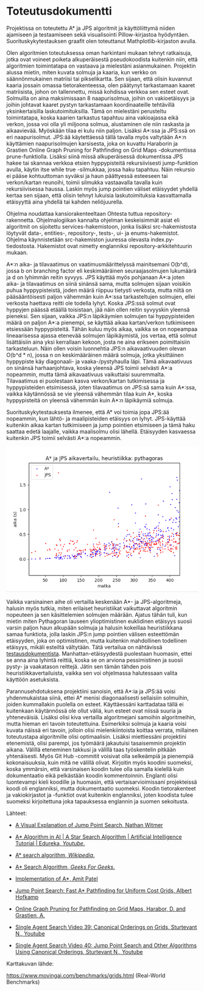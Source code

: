 # Toteutusdokumentti

Projektissa on toteutettu A* ja JPS algoritmit ja käyttöliittymä niiden ajamiseen ja testaamiseen sekä visualisointi Pillow-kirjastoa hyödyntäen. Suorituskykytestauksen graafit olen toteuttanut Mathplotlib-kirjaston avulla.

Olen algoritmien toteutuksessa oman harkintani mukaan tehnyt ratkaisuja, jotka ovat voineet poiketa alkuperäisestä pseudokoodista kuitenkin niin, että algoritmien toimintatapa on vastaava ja mielestäni asianmukainen. Projektin alussa mietin, miten kuvata solmuja ja kaaria, kun verkko on säännönmukainen matriisi tai pikselikartta. Sen sijaan, että olisin kuvannut kaaria jossain omassa tietorakenteessa, olen päätynyt tarkastamaan kaaret matriisista, johon on tallennettu, missä kohdissa verkkoa sen esteet ovat. Solmuilla on aina maksimissaan 8 naapurisolmua, joihin on vakioetäisyys ja joihin johtavat kaaret pystyn tarkastamaan koordinaateille tehtävillä yksinkertaisilla laskutoimituksilla. Tämä on mielestäni perusteltu toimintatapa, koska kaarien tarkastus tapahtuu aina vakioajassa eikä verkon, jossa voi olla yli miljoona solmua, alustaminen ole niin raskasta ja aikaavievää. Myöskään tilaa ei kulu niin paljon. Lisäksi A*:ssa ja JPS:ssä on eri naapurisolmut. JPS:ää käytettäessä tällä tavalla myös valtytään A*:n käyttämien naapurisolmujen karsisesta, joka on kuvattu Haraborin ja Grastien Online Graph Pruning for Pathfinding on Grid Maps -dokumentissa prune-funktiolla. Lisäksi siinä missä alkuperäisessä dokumentissa JPS hakee tai skannaa verkkoa etsien hyppypisteitä rekursiivisesti jump-funktion avulla, käytin itse while true -silmukkaa, jossa haku tapahtuu. Näin rekursio ei pääse kohtuuttoman syväksi ja haun päättyessä esteeseen tai verkon/kartan reunoihi, toimii silmukka vastaavalla tavalla kuin rekursiivisessa haussa. Laskin myös jump pointien väliset etäisyydet yhdellä kertaa sen sijaan, että olisin tehnyt lukuisia laskutoimituksia kasvattamalla etäisyyttä aina yhdellä tai kahden neliöjuurella.

Ohjelma noudattaa kansiorakenteeltaan Ohtesta tuttua repository-rakennetta. Ohjelmalogiikan kannalta ohjelman keskeisimmät asiat eli algoritmit on sijoitettu services-hakemistoon, jonka lisäksi src-hakemistosta löytyvät data-, entities-, repository-, tests-, ui- ja enums-hakemistot. Ohjelma käynnistetään src-hakemiston juuressa olevasta index.py-tiedostosta. Hakemistot ovat nimetty englanniksi repository-arkkitehtuurin mukaan.

A*:n aika- ja tilavaatimus on vaatimusmäärittelyssä mainitsemani O(b^d), jossa b on branching factor eli keskimääräinen seuraajasolmujen lukumäärä ja d on lyhimmän reitin syvyys. JPS käyttää myös pohjanaan A*:a joten aika- ja tilavaatimus on siinä sinänsä sama, mutta solmujen sijaan voisikin puhua hyppypisteistä, joden määrä riippuu tietysti verkosta, mutta niitä on pääsääntöisesti paljon vähemmän kuin A*:ssa tarkasteltujen solmujen, ellei verkosta haettava reitti ole todella lyhyt. Koska JPS:ssä solmut ovat hyppyjen päässä etäällä toisistaan, jää näin ollen reitin syvyyskin yleensä pieneksi. Sen sijaan, vaikka JPS:n läpikäymien solmujen tai hyppypisteiden määrä on paljon A*:a pienempi, se käyttää aikaa kartan/verkon tutkimiseen etsiessään hyppypisteitä. Tähän kuluu myös aikaa, vaikka se on nopeampaa lineaarisessa ajassa etenevää solmujen läpikäymistä, jos vertaa, että solmut lisättäisiin aina yksi kerrallaan kekoon, josta ne aina erikseen poimittaisiin tarkasteluun. Näin ollen voisin luonnehtia JPS:n aikavaativuuden olevan O(b^d * n), jossa n on keskimääräinen määrä solmuja, jotka yksittäinen hyppypiste käy diagonaali- ja vaaka-/pystyhaulla läpi. Tämä aikavaativuus on sinänsä harhaanjohtava, koska yleensä JPS toimii selvästi A*:a nopeammin, mutta tämä aikavaativuus vaikuttaisi suuremmalta. Tilavaatimus ei puolestaan kasva verkon/kartan tutkimisessa ja hyppypisteiden etsimisessä, joten tilavaatimus on JPS:sä sama kuin A*:ssa, vaikka käytännössä se vie yleensä vähemmän tilaa kuin A*, koska hyppypisteitä on yleensä vähemmän kuin A*:n läpikäymiä solmuja.

Suorituskykytestauksesta ilmenee, että A* voi toimia jopa JPS:ää nopeammin, kun lähtö- ja maalipisteiden etäisyys on lyhyt. JPS-käyttää kuitenkin aikaa kartan tutkimiseen ja jump pointien etsimiseen ja tämä haku saattaa edetä laajalle, vaikka maalisolmu olisi lähellä. Etäisyyden kasvaessa kuitenkin JPS toimii selvästi A*:a nopeammin.

![suorituskykytestaus4](https://github.com/J-Uhero/tiralabra/blob/main/dokumentaatio/kuvat/suorituskykytestaus-kaappaus4.png)


Vaikka varsinainen aihe oli vertailla keskenään A*- ja JPS-algoritmeja, halusin myös tutkia, miten erilaiset heuristiikat vaikuttavat algoritmin nopeuteen ja sen käsittelemien solmujen määrään. Ajatus tähän tuli, kun mietin miten Pythagoran lauseen ylioptimistinen euklidinen etäisyys suosii varsin paljon haun alkupään solmuja ja halusin kokeillaa heuristiikkana samaa funktiota, jolla laskin JPS:n jump pointien välisen esteettömän etäisyyden, joka on optimistinen, mutta kuitenkin mahdollinen todellinen etäisyys, mikäli esteiltä vältytään. Tätä vertailua on nähtävissä [testausdokumentista](https://github.com/J-Uhero/tiralabra/blob/main/dokumentaatio/testausdokumentti.md). Manhattan-etäisyydestä puolestaan huomasin, ettei se anna aina lyhintä reittiä, koska se on arviona pessimistinen ja suosii pysty- ja vaakatason reittejä. Jätin sen tämän tähden pois heuristiikkavertailuista, vaikka sen voi ohjelmassa halutessaan valita käyttöön asetuksista.

Parannusehdotuksena projektiini sanoisin, että A*:ia ja JPS:ää voisi yhdenmukaistaa siinä, ettei A* menisi diagonaalisesti sellaisiin solmuihin, joiden kummallakin puolella on esteet. Käyttäessäni karttadataa tällä ei kuitenkaan käytännössä ole ollut väliä, kun esteet ovat niissä suuria ja yhteneväisiä. Lisäksi olisi kiva vertailla algoritmejani samoihin algoritmeihin, mutta hieman eri tavoin toteutettuina. Esimerkiksi solmuja ja kaaria voisi kuvata näissä eri tavoin, jolloin olisi mielenkiintoista koittaa verrata, millainen toteutustapa algoritmille olisi optimaalisin. Lisäksi miettiessäni projektini etenemistä, olisi parempi, jos työmäärä jakautuisi tasaisemmin projektin aikana. Välillä eteneminen takkusi ja välillä taas työskentelin pitkään yhtenäisesti. Myös Git Hub -commitit voisivat olla selkeämpiä ja pienempiä kokonaisuuksia, kuin mitä ne välillä olivat. Kirjoitin myös koodini suomeksi, koska ymmärsin, että varsinaisen koodin tulee olla samalla kielellä kuin dokumentaatio eikä pelkästään koodin kommentoinnin. Englanti olisi luontevampi kieli koodille ja huomasin, että vertaisarvioimissani projekteissä koodi oli englanniksi, mutta dokumentaatio suomeksi. Koodin tietorakenteet ja vakiokirjastot ja -funktiot ovat kuitenkin englanniksi, joten koodista tulee suomeksi kirjoitettuna joka tapauksessa englannin ja suomen sekoitusta.

Lähteet:

* [A Visual Explanation of Jump Point Search, Nathan Witmer](https://zerowidth.com/2013/a-visual-explanation-of-jump-point-search.html)

* [A* Algorithm in AI | A Star Search Algorithm | Artificial Intelligence Tutorial | Edureka, _Youtube_.](https://www.youtube.com/watch?v=amlkE0g-YFU)

* [A* search algorithm, _Wikipedia_.](https://en.wikipedia.org/wiki/A*_search_algorithm)

* [A* Search Algorithm, _Geeks For Geeks_.](https://www.geeksforgeeks.org/a-search-algorithm/)

* [Implementation of A*, Amit Patel](https://www.redblobgames.com/pathfinding/a-star/implementation.html)

* [Jump Point Search: Fast A* Pathfinding for Uniform Cost Grids, Albert Hofkamp](https://www.gamedev.net/tutorials/programming/artificial-intelligence/jump-point-search-fast-a-pathfinding-for-uniform-cost-grids-r4220/)

* [Online Graph Pruning for Pathfinding on Grid Maps, Harabor, D. and Grastien, A.](https://users.cecs.anu.edu.au/~dharabor/data/papers/harabor-grastien-aaai11.pdf)

* [Single Agent Search Video 39: Canonical Orderings on Grids, Sturtevant N., Youtube](https://www.youtube.com/watch?v=rskXf8kO5Lw)

* [Single Agent Search Video 40: Jump Point Search and Other Algorithms Using Canonical Orderings, Sturtevant N., Youtube](https://www.youtube.com/watch?v=__ZLnTwYNPk)

Karttakuvan lähde:

https://www.movingai.com/benchmarks/grids.html (Real-World Benchmarks)
